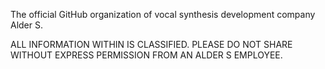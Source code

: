 The official GitHub organization of vocal synthesis development company Alder S.

ALL INFORMATION WITHIN IS CLASSIFIED. PLEASE DO NOT SHARE WITHOUT EXPRESS PERMISSION FROM AN ALDER S EMPLOYEE.
